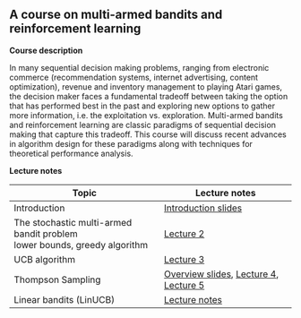 

## A course on multi-armed bandits and reinforcement learning

**Course description**

In many sequential decision making problems, ranging from electronic commerce (recommendation systems, internet advertising, 
content optimization), revenue and inventory management to playing Atari games, the decision maker faces a fundamental tradeoff 
between taking the option that has performed best in the past and exploring new options to gather more information, i.e. 
the exploitation vs. exploration. Multi-armed bandits and reinforcement learning are classic paradigms of sequential decision making that 
capture this tradeoff. This course will discuss recent advances in algorithm design for these paradigms along with techniques 
for theoretical performance analysis.

**Lecture notes**

| Topic|  Lecture notes |
|------|-----------|
|Introduction | [Introduction slides](Intro.pdf) |
|The stochastic multi-armed bandit problem <br> lower bounds, greedy algorithm |[Lecture 2](Lecture%202.pdf) |
|UCB algorithm | [Lecture 3](Lecture%203.pdf) |
|Thompson Sampling | [Overview slides](Thompson%20Sampling%20overview.pdf), [Lecture 4](Lecture%204.pdf), [Lecture 5](Lecture%205.pdf)|
|Linear bandits (LinUCB) | [Lecture notes](Lecture%20linear%20bandit.pdf)|
